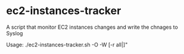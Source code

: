 ec2-instances-tracker
=====================

A script that monitor EC2 instances changes and write the chnages to Syslog

Usage: ./ec2-instances-tracker.sh -O <aws-key> -W <aws-secret> [-r all|<region-url>]"


